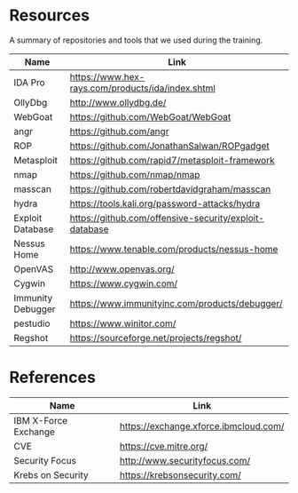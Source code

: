 # Resources
A summary of repositories and tools that we used during the training.

Name | Link
---- | ----
IDA Pro | https://www.hex-rays.com/products/ida/index.shtml
OllyDbg | http://www.ollydbg.de/
WebGoat | https://github.com/WebGoat/WebGoat
angr | https://github.com/angr
ROP | https://github.com/JonathanSalwan/ROPgadget
Metasploit | https://github.com/rapid7/metasploit-framework
nmap | https://github.com/nmap/nmap
masscan | https://github.com/robertdavidgraham/masscan
hydra | https://tools.kali.org/password-attacks/hydra
Exploit Database | https://github.com/offensive-security/exploit-database
Nessus Home | https://www.tenable.com/products/nessus-home
OpenVAS | http://www.openvas.org/
Cygwin | https://www.cygwin.com/
Immunity Debugger | https://www.immunityinc.com/products/debugger/
pestudio | https://www.winitor.com/
Regshot | https://sourceforge.net/projects/regshot/

# References

Name | Link
---- | ----
IBM X-Force Exchange | https://exchange.xforce.ibmcloud.com/
CVE | https://cve.mitre.org/
Security Focus | http://www.securityfocus.com/
Krebs on Security | https://krebsonsecurity.com/

